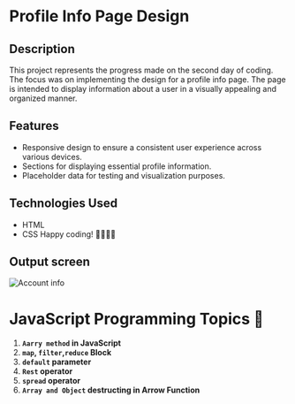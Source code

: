 # Profile Info Page Design

## Description
This project represents the progress made on the second day of coding. The focus was on implementing the design for a profile info page. The page is intended to display information about a user in a visually appealing and organized manner.

## Features
- Responsive design to ensure a consistent user experience across various devices.
- Sections for displaying essential profile information.
- Placeholder data for testing and visualization purposes.


## Technologies Used
- HTML
- CSS
Happy coding! 👩‍💻👨‍💻

## Output screen
![Account info](https://res.cloudinary.com/db0ybfhel/image/upload/v1706906520/Screenshot_2024-02-03_020023_ie3vd3.png)

# JavaScript Programming Topics 🚀

1. **`Aarry method` in JavaScript**
2. **`map`, `filter`,`reduce` Block**
3. **`default` parameter**
4. **`Rest` operator**
5. **`spread` operator**
6. **`Array and Object` destructing in Arrow Function**
